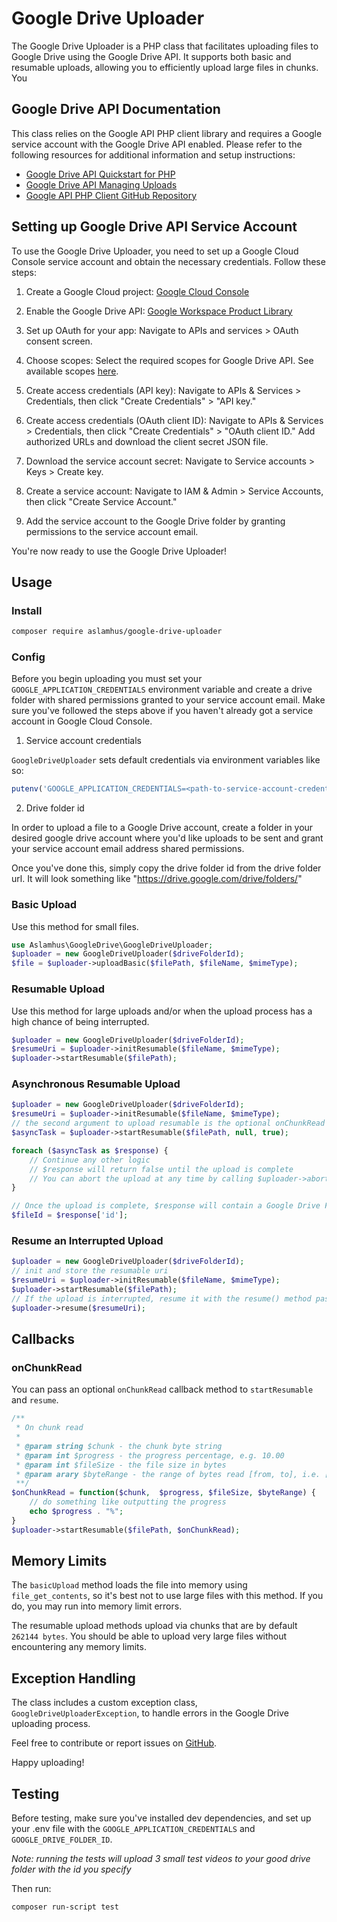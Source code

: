 # Google Drive Uploader

The Google Drive Uploader is a PHP class that facilitates uploading files to Google Drive using the Google Drive API. It supports both basic and resumable uploads, allowing you to efficiently upload large files in chunks. You

## Google Drive API Documentation

This class relies on the Google API PHP client library and requires a Google service account with the Google Drive API enabled. Please refer to the following resources for additional information and setup instructions:

- [Google Drive API Quickstart for PHP](https://developers.google.com/drive/api/v3/quickstart/php)
- [Google Drive API Managing Uploads](https://developers.google.com/drive/api/v3/manage-uploads)
- [Google API PHP Client GitHub Repository](https://github.com/googleapis/google-api-php-client/blob/main/examples/large-file-upload.php)

## Setting up Google Drive API Service Account

To use the Google Drive Uploader, you need to set up a Google Cloud Console service account and obtain the necessary credentials. Follow these steps:

1. Create a Google Cloud project: [Google Cloud Console](https://console.cloud.google.com/projectcreate)
2. Enable the Google Drive API: [Google Workspace Product Library](https://console.cloud.google.com/marketplace/product/google/drive.googleapis.com)
3. Set up OAuth for your app: Navigate to APIs and services > OAuth consent screen.
4. Choose scopes: Select the required scopes for Google Drive API. See available scopes [here](https://developers.google.com/drive/api/guides/api-specific-auth).
5. Create access credentials (API key): Navigate to APIs & Services > Credentials, then click "Create Credentials" > "API key."
6. Create access credentials (OAuth client ID): Navigate to APIs & Services > Credentials, then click "Create Credentials" > "OAuth client ID." Add authorized URLs and download the client secret JSON file.
7. Download the service account secret: Navigate to Service accounts > Keys > Create key.

8. Create a service account: Navigate to IAM & Admin > Service Accounts, then click "Create Service Account."
9. Add the service account to the Google Drive folder by granting permissions to the service account email.

You're now ready to use the Google Drive Uploader!

## Usage

### Install

```bash
composer require aslamhus/google-drive-uploader
```

### Config

Before you begin uploading you must set your `GOOGLE_APPLICATION_CREDENTIALS` environment variable and create a drive folder with shared permissions granted to your service account email. Make sure you've followed the steps above if you haven't already got a service account in Google Cloud Console.

1. Service account credentials

`GoogleDriveUploader` sets default credentials via environment variables like so:

```php
putenv('GOOGLE_APPLICATION_CREDENTIALS=<path-to-service-account-credentials-json-file>');
```

2. Drive folder id

In order to upload a file to a Google Drive account,
create a folder in your desired google drive account where you'd like uploads to be sent and grant your service account email address shared permissions.

Once you've done this, simply copy the drive folder id from the drive folder url. It will look something like
"https://drive.google.com/drive/folders/<long-id-string>"

### Basic Upload

Use this method for small files.

```php
use Aslamhus\GoogleDrive\GoogleDriveUploader;
$uploader = new GoogleDriveUploader($driveFolderId);
$file = $uploader->uploadBasic($filePath, $fileName, $mimeType);
```

### Resumable Upload

Use this method for large uploads and/or when the upload
process has a high chance of being interrupted.

```php
$uploader = new GoogleDriveUploader($driveFolderId);
$resumeUri = $uploader->initResumable($fileName, $mimeType);
$uploader->startResumable($filePath);
```

### Asynchronous Resumable Upload

```php
$uploader = new GoogleDriveUploader($driveFolderId);
$resumeUri = $uploader->initResumable($fileName, $mimeType);
// the second argument to upload resumable is the optional onChunkRead callback
$asyncTask = $uploader->startResumable($filePath, null, true);

foreach ($asyncTask as $response) {
    // Continue any other logic
    // $response will return false until the upload is complete
    // You can abort the upload at any time by calling $uploader->abort()
}

// Once the upload is complete, $response will contain a Google Drive File object
$fileId = $response['id'];
```

### Resume an Interrupted Upload

```php
$uploader = new GoogleDriveUploader($driveFolderId);
// init and store the resumable uri
$resumeUri = $uploader->initResumable($fileName, $mimeType);
$uploader->startResumable($filePath);
// If the upload is interrupted, resume it with the resume() method passing the resumeUri argument
$uploader->resume($resumeUri);
```

## Callbacks

### onChunkRead

You can pass an optional `onChunkRead` callback method to `startResumable` and `resume`.

```php
/**
 * On chunk read
 *
 * @param string $chunk - the chunk byte string
 * @param int $progress - the progress percentage, e.g. 10.00
 * @param int $fileSize - the file size in bytes
 * @param arary $byteRange - the range of bytes read [from, to], i.e. [0, 256000]
 **/
$onChunkRead = function($chunk,  $progress, $fileSize, $byteRange) {
    // do something like outputting the progress
    echo $progress . "%";
}
$uploader->startResumable($filePath, $onChunkRead);
```

## Memory Limits

The `basicUpload` method loads the file into memory using `file_get_contents`, so it's best not to use large files with this method. If you do, you may run into memory limit errors.

The resumable upload methods upload via chunks that are by default `262144 bytes`. You should be able to upload very large files without encountering any memory limits.

## Exception Handling

The class includes a custom exception class, `GoogleDriveUploaderException`, to handle errors in the Google Drive uploading process.

Feel free to contribute or report issues on [GitHub](https://github.com/aslamhus/GoogleDriveUploader).

Happy uploading!

## Testing

Before testing, make sure you've installed dev dependencies, and set up your .env file with the `GOOGLE_APPLICATION_CREDENTIALS` and `GOOGLE_DRIVE_FOLDER_ID`.

_Note: running the tests will upload 3 small test videos to your good drive folder with the id you specify_

Then run:

```bash
composer run-script test
```

